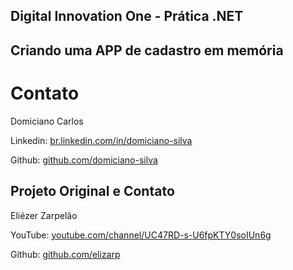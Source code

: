 ## Digital Innovation One - Prática .NET

## Criando uma APP de cadastro em memória


# Contato
Domiciano Carlos

Linkedin:  [br.linkedin.com/in/domiciano-silva](http://br.linkedin.com/in/domiciano-silva)

Github:  [github.com/domiciano-silva](https://github.com/domiciano-silva)



## Projeto Original e Contato
Eliézer Zarpelão

YouTube:  [youtube.com/channel/UC47RD-s-U6fpKTY0soIUn6g](https://www.youtube.com/channel/UC47RD-s-U6fpKTY0soIUn6g/featured?view_as=subscriber)


Github:  [github.com/elizarp](https://github.com/elizarp)
